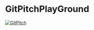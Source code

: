 # GitPitchPlayGround

[![GitPitch](https://gitpitch.com/assets/badge.svg)](https://gitpitch.com/u-nation/GitPitchPlayGround/master?grs=github&t=white)
